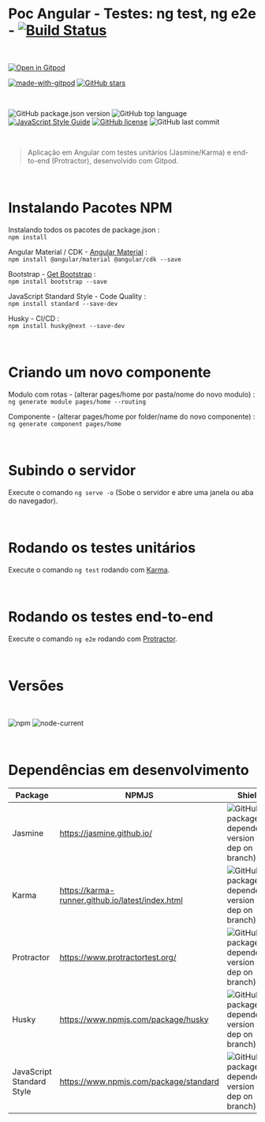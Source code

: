 # Poc Angular - Testes: ng test, ng e2e - [![Build Status][travis-img]][travis-url]

<br>

[![Open in Gitpod][open-gitpod-img]][open-gitpod-url]

[![made-with-gitpod][made-gitpod-img]][made-gitpod-url]
[![GitHub stars][git-starts-img]][git-starts-url]

<br>

![GitHub package.json version][version-img]
![GitHub top language][language-img]
[![JavaScript Style Guide][js-style-guide-img]][js-style-guide-url]
[![GitHub license][license-img]][license-url]
![GitHub last commit][commit-img]

<br>

> Aplicação em Angular com testes unitários (Jasmine/Karma) e end-to-end (Protractor), desenvolvido com Gitpod.

<br>

# Instalando Pacotes NPM
Instalando todos os pacotes de package.json :<br>
`npm install`

Angular Material / CDK - [Angular Material](https://material.angular.io/) :<br>
`npm install @angular/material @angular/cdk --save`

Bootstrap - [Get Bootstrap](https://getbootstrap.com/docs/4.0/getting-started/introduction/) :<br>
`npm install bootstrap --save`

JavaScript Standard Style - Code Quality :<br>
`npm install standard --save-dev`

Husky - CI/CD :<br>
`npm install husky@next --save-dev`

<br>

# Criando um novo componente
Modulo com rotas - (alterar pages/home por pasta/nome do novo modulo) :<br>
`ng generate module pages/home --routing`

Componente - (alterar pages/home por folder/name do novo componente) :<br>
`ng generate component pages/home`

<br>

# Subindo o servidor

Execute o comando `ng serve -o` (Sobe o servidor e abre uma janela ou aba do navegador).

<br>

# Rodando os testes unitários

Execute o comando `ng test` rodando com [Karma](https://karma-runner.github.io).

<br>

# Rodando os testes end-to-end

Execute o comando `ng e2e` rodando com [Protractor](http://www.protractortest.org/).

<br>

# Versões

<br>

![npm][npm-img] ![node-current][node-current-img]

<br>

# Dependências em desenvolvimento

| Package | NPMJS | Shields |
| ------ | ------ | ------ |
| Jasmine | https://jasmine.github.io/ | ![GitHub package.json dependency version (dev dep on branch)][jasmine-core-img] |
| Karma | https://karma-runner.github.io/latest/index.html | ![GitHub package.json dependency version (dev dep on branch)][karma-img] |
| Protractor | https://www.protractortest.org/ | ![GitHub package.json dependency version (dev dep on branch)][protractor-img] |
| Husky | https://www.npmjs.com/package/husky | ![GitHub package.json dependency version (dev dep on branch)][husky-img] |
| JavaScript Standard Style | https://www.npmjs.com/package/standard | ![GitHub package.json dependency version (dev dep on branch)][standard-img] |

<!-- Markdown link & images -->

[made-gitpod-img]: https://img.shields.io/badge/Made%20with-Gitpod-1f425f.svg
[made-gitpod-url]: https://gitpod.io/
[git-starts-img]: https://img.shields.io/github/stars/martins86/poc-angular-tests-unit-e2e?style=social&label=Star
[git-starts-url]: https://github.com/martins86/poc-angular-tests-unit-e2e/
[open-gitpod-img]: https://gitpod.io/button/open-in-gitpod.svg
[open-gitpod-url]: https://www.gitpod.io/#https://github.com/martins86/poc-angular-tests-unit-e2e

[version-img]: https://img.shields.io/github/package-json/v/martins86/poc-angular-tests-unit-e2e
[language-img]: https://img.shields.io/github/languages/top/martins86/poc-angular-tests-unit-e2e
[js-style-guide-img]: https://img.shields.io/badge/code_style-standard-brightgreen.svg
[js-style-guide-url]: https://standardjs.com
[license-img]: https://img.shields.io/github/license/martins86/poc-angular-tests-unit-e2e
[license-url]: https://github.com/martins86/poc-angular-tests-unit-e2e/blob/main/LICENSE
[travis-img]: https://travis-ci.com/martins86/poc-angular-tests-unit-e2e.svg?branch=master
[travis-url]: https://travis-ci.com/martins86/poc-angular-tests-unit-e2e
[commit-img]: https://img.shields.io/github/last-commit/martins86/poc-angular-tests-unit-e2e
[npm-img]: https://img.shields.io/npm/v/npm
[node-current-img]: https://img.shields.io/node/v/latest-version

[jasmine-core-img]: https://img.shields.io/github/package-json/dependency-version/martins86/poc-angular-tests-unit-e2e/dev/jasmine-core
[karma-img]: https://img.shields.io/github/package-json/dependency-version/martins86/poc-angular-tests-unit-e2e/dev/karma
[protractor-img]: https://img.shields.io/github/package-json/dependency-version/martins86/poc-angular-tests-unit-e2e/dev/protractor
[husky-img]: https://img.shields.io/github/package-json/dependency-version/martins86/poc-angular-tests-unit-e2e/dev/husky
[standard-img]: https://img.shields.io/github/package-json/dependency-version/martins86/poc-angular-tests-unit-e2e/dev/standard
